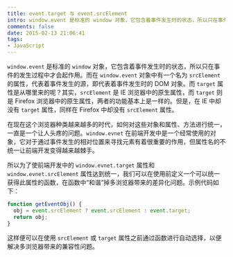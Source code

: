 ```yaml
---
title: event.target 与 event.srcElement
intro: window.event 是标准的 window 对象，它包含着事件发生时的状态，所以只在事件的发生过程中才会起作用。而在 window.event 对象中有一个名为 srcElement 的属性，代表着事件发生的源，即代表着事件发生时的 DOM 对象。
comments: false
date: 2015-02-13 21:06:41
tags:
- JavaScript
---
```


`window.event` 是标准的 `window` 对象，它包含着事件发生时的状态，所以只在事件的发生过程中才会起作用。而在 `window.event` 对象中有一个名为 `srcElement` 的属性，代表着事件发生的源，即代表着事件发生时的 DOM 对象。而 `target` 属性是从哪里来的呢？其实，`srcElement` 是 IE 浏览器中的原生属性，而 `target` 则是 Firefox 浏览器中的原生属性，两者的功能基本上是一样的。但是，在 IE 中却没有 `target` 属性，同样在 Firefox 中却没有 `srcElement` 属性。

在现在这个浏览器种类越来越多的时代，如何对这些对象和属性、方法进行统一，一直是一个让人头疼的问题。`window.evnet` 在前端开发中是一个经常使用的对象，它对于通过事件发生的相对位置来寻找元素有着很重要的作用，但属性名的不统一让前端开发变得越来越棘手。

所以为了使前端开发中的 `window.evnet.target` 属性和 `window.evnet.srcElement` 属性达到统一，我们可以在使用前定义一个可以统一获得此属性的函数，在函数中“和谐”掉多浏览器带来的差异化问题。示例代码如下：

```javascript
function getEventObj() {
  obj = event.srcElement ? event.srcElement : event.target;
  return obj;
}
```

这样便可以在使用 `srcElement` 或 `target` 属性之前通过函数进行自动选择，以便解决多浏览器带来的兼容性问题。

